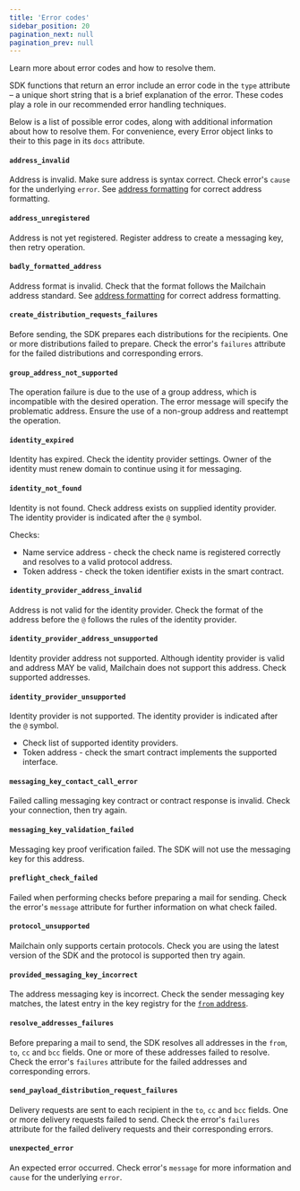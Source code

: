 ```yaml
---
title: 'Error codes'
sidebar_position: 20
pagination_next: null
pagination_prev: null
---
```


Learn more about error codes and how to resolve them.

SDK functions that return an error include an error code in the `type` attribute – a unique short string that is a brief explanation of the error. These codes play a role in our recommended error handling techniques.

Below is a list of possible error codes, along with additional information about how to resolve them. For convenience, every Error object links to their to this page in its `docs` attribute.

#### `address_invalid`

Address is invalid. Make sure address is syntax correct. Check error's `cause` for the underlying `error`. See [address formatting](../address-formatting.md) for correct address formatting.

#### `address_unregistered`

Address is not yet registered. Register address to create a messaging key, then retry operation.

#### `badly_formatted_address`

Address format is invalid. Check that the format follows the Mailchain address standard. See [address formatting](../address-formatting.md) for correct address formatting.

#### `create_distribution_requests_failures`

Before sending, the SDK prepares each distributions for the recipients. One or more distributions failed to prepare. Check the error's `failures` attribute for the failed distributions and corresponding errors.

#### `group_address_not_supported`

The operation failure is due to the use of a group address, which is incompatible with the desired operation. The error message will specify the problematic address. Ensure the use of a non-group address and reattempt the operation.

#### `identity_expired`

Identity has expired. Check the identity provider settings. Owner of the identity must renew domain to continue using it for messaging.

#### `identity_not_found`

Identity is not found. Check address exists on supplied identity provider. The identity provider is indicated after the `@` symbol.

Checks:

-   Name service address - check the check name is registered correctly and resolves to a valid protocol address.
-   Token address - check the token identifier exists in the smart contract.

#### `identity_provider_address_invalid`

Address is not valid for the identity provider. Check the format of the address before the `@` follows the rules of the identity provider.

#### `identity_provider_address_unsupported`

Identity provider address not supported. Although identity provider is valid and address MAY be valid, Mailchain does not support this address. Check supported addresses.

#### `identity_provider_unsupported`

Identity provider is not supported. The identity provider is indicated after the `@` symbol.

-   Check list of supported identity providers.
-   Token address - check the smart contract implements the supported interface.

#### `messaging_key_contact_call_error`

Failed calling messaging key contract or contract response is invalid. Check your connection, then try again.

#### `messaging_key_validation_failed`

Messaging key proof verification failed. The SDK will not use the messaging key for this address.

#### `preflight_check_failed`

Failed when performing checks before preparing a mail for sending. Check the error's `message` attribute for further information on what check failed.

#### `protocol_unsupported`

Mailchain only supports certain protocols. Check you are using the latest version of the SDK and the protocol is supported then try again.

#### `provided_messaging_key_incorrect`

The address messaging key is incorrect. Check the sender messaging key matches, the latest entry in the key registry for the [`from` address](../advanced/resolve-address.mdx#check-address-messaging-key).

#### `resolve_addresses_failures`

Before preparing a mail to send, the SDK resolves all addresses in the `from`, `to`, `cc` and `bcc` fields. One or more of these addresses failed to resolve. Check the error's `failures` attribute for the failed addresses and corresponding errors.

#### `send_payload_distribution_request_failures`

Delivery requests are sent to each recipient in the `to`, `cc` and `bcc` fields. One or more delivery requests failed to send. Check the error's `failures` attribute for the failed delivery requests and their corresponding errors.

#### `unexpected_error`

An expected error occurred. Check error's `message` for more information and `cause` for the underlying `error`.
